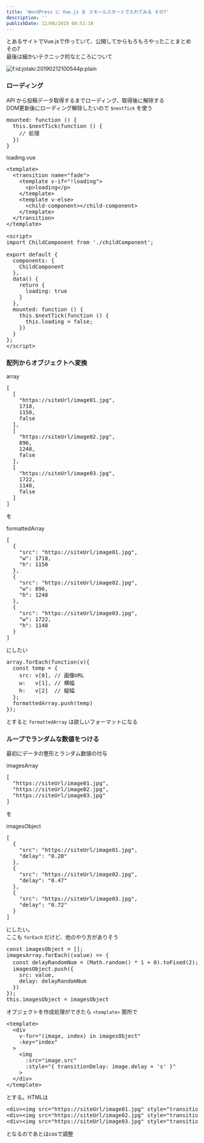 ```yaml
---
title: 'WordPress に Vue.js を スモールスタートで入れてみる その7'
description: ''
publishDate: 12/06/2019 08:51:38
---
```


<p>とあるサイトでVue.jsで作っていて、公開してからもろもろやったことまとめ その7<br/>
最後は細かいテクニック的なところについて</p>

<p><span itemscope itemtype="http://schema.org/Photograph"><img src="/images/hatena/20190212100544.png" alt="f:id:jotaki:20190212100544p:plain" title="f:id:jotaki:20190212100544p:plain" class="hatena-fotolife" itemprop="image"></span></p>

<h3>ローディング</h3>

<p>API から投稿データ取得するまでローディング、取得後に解除する<br/>
DOM更新後にローディング解除したいので <code>$nextTick</code> を使う</p>

<pre class="code lang-javascript" data-lang="javascript" data-unlink>mounted: <span class="synIdentifier">function</span> () <span class="synIdentifier">{</span>
  <span class="synIdentifier">this</span>.$nextTick(<span class="synIdentifier">function</span> () <span class="synIdentifier">{</span>
    <span class="synComment">// 処理</span>
  <span class="synIdentifier">}</span>)
<span class="synIdentifier">}</span>
</pre>

<p>loading.vue</p>

<pre class="code lang-javascript" data-lang="javascript" data-unlink>&lt;template&gt;
  &lt;transition name=<span class="synConstant">&quot;fade&quot;</span>&gt;
    &lt;template v-<span class="synStatement">if</span>=<span class="synConstant">&quot;!loading&quot;</span>&gt;
      &lt;p&gt;loading&lt;/p&gt;
    &lt;/template&gt;
    &lt;template v-<span class="synStatement">else</span>&gt;
      &lt;child-component&gt;&lt;/child-component&gt;
    &lt;/template&gt;
  &lt;/transition&gt;
&lt;/template&gt;

&lt;script&gt;
<span class="synStatement">import</span> ChildComponent from <span class="synConstant">'./childComponent'</span>;

<span class="synStatement">export</span> <span class="synStatement">default</span> <span class="synIdentifier">{</span>
  components: <span class="synIdentifier">{</span>
    ChildComponent
  <span class="synIdentifier">}</span>,
  data() <span class="synIdentifier">{</span>
    <span class="synStatement">return</span> <span class="synIdentifier">{</span>
      loading: <span class="synConstant">true</span>
    <span class="synIdentifier">}</span>
  <span class="synIdentifier">}</span>,
  mounted: <span class="synIdentifier">function</span> () <span class="synIdentifier">{</span>
    <span class="synIdentifier">this</span>.$nextTick(<span class="synIdentifier">function</span> () <span class="synIdentifier">{</span>
      <span class="synIdentifier">this</span>.loading = <span class="synConstant">false</span>;
    <span class="synIdentifier">}</span>)
  <span class="synIdentifier">}</span>
<span class="synIdentifier">}</span>;
&lt;/script&gt;
</pre>

<h3>配列からオブジェクトへ変換</h3>

<p>array</p>

<pre class="code lang-json" data-lang="json" data-unlink><span class="synSpecial">[</span>
  <span class="synSpecial">[</span>
    &quot;<span class="synConstant">https://siteUrl/image01.jpg</span>&quot;,
    <span class="synConstant">1718</span>,
    <span class="synConstant">1150</span>,
    <span class="synConstant">false</span>
  <span class="synSpecial">]</span>,
  <span class="synSpecial">[</span>
    &quot;<span class="synConstant">https://siteUrl/image02.jpg</span>&quot;,
    <span class="synConstant">896</span>,
    <span class="synConstant">1248</span>,
    <span class="synConstant">false</span>
  <span class="synSpecial">]</span>,
  <span class="synSpecial">[</span>
    &quot;<span class="synConstant">https://siteUrl/image03.jpg</span>&quot;,
    <span class="synConstant">1722</span>,
    <span class="synConstant">1148</span>,
    <span class="synConstant">false</span>
  <span class="synSpecial">]</span>
<span class="synSpecial">]</span>
</pre>

<p>を</p>

<p>formattedArray</p>

<pre class="code lang-json" data-lang="json" data-unlink><span class="synSpecial">[</span>
  <span class="synSpecial">{</span>
    &quot;<span class="synStatement">src</span>&quot;: &quot;<span class="synConstant">https://siteUrl/image01.jpg</span>&quot;,
    &quot;<span class="synStatement">w</span>&quot;: <span class="synConstant">1718</span>,
    &quot;<span class="synStatement">h</span>&quot;: <span class="synConstant">1150</span>
  <span class="synSpecial">}</span>,
  <span class="synSpecial">{</span>
    &quot;<span class="synStatement">src</span>&quot;: &quot;<span class="synConstant">https://siteUrl/image02.jpg</span>&quot;,
    &quot;<span class="synStatement">w</span>&quot;: <span class="synConstant">896</span>,
    &quot;<span class="synStatement">h</span>&quot;: <span class="synConstant">1248</span>
  <span class="synSpecial">}</span>,
  <span class="synSpecial">{</span>
    &quot;<span class="synStatement">src</span>&quot;: &quot;<span class="synConstant">https://siteUrl/image03.jpg</span>&quot;,
    &quot;<span class="synStatement">w</span>&quot;: <span class="synConstant">1722</span>,
    &quot;<span class="synStatement">h</span>&quot;: <span class="synConstant">1148</span>
  <span class="synSpecial">}</span>
<span class="synSpecial">]</span>
</pre>

<p>にしたい</p>

<pre class="code lang-javascript" data-lang="javascript" data-unlink>array.forEach(<span class="synIdentifier">function</span>(v)<span class="synIdentifier">{</span>
  <span class="synStatement">const</span> temp = <span class="synIdentifier">{</span>
    src: v<span class="synIdentifier">[</span>0<span class="synIdentifier">]</span>, <span class="synComment">// 画像URL</span>
    w:   v<span class="synIdentifier">[</span>1<span class="synIdentifier">]</span>, <span class="synComment">// 横幅</span>
    h:   v<span class="synIdentifier">[</span>2<span class="synIdentifier">]</span>  <span class="synComment">// 縦幅</span>
  <span class="synIdentifier">}</span>;
  formattedArray.push(temp)
<span class="synIdentifier">}</span>);
</pre>

<p>とすると <code>formattedArray</code> は欲しいフォーマットになる</p>

<h3>ループでランダムな数値をつける</h3>

<p>最初にデータの整形とランダム数値の付与</p>

<p>imagesArray</p>

<pre class="code lang-json" data-lang="json" data-unlink><span class="synSpecial">[</span>
  &quot;<span class="synConstant">https://siteUrl/image01.jpg</span>&quot;,
  &quot;<span class="synConstant">https://siteUrl/image02.jpg</span>&quot;,
  &quot;<span class="synConstant">https://siteUrl/image03.jpg</span>&quot;
<span class="synSpecial">]</span>
</pre>

<p>を</p>

<p>imagesObject</p>

<pre class="code lang-json" data-lang="json" data-unlink><span class="synSpecial">[</span>
  <span class="synSpecial">{</span>
    &quot;<span class="synStatement">src</span>&quot;: &quot;<span class="synConstant">https://siteUrl/image01.jpg</span>&quot;,
    &quot;<span class="synStatement">delay</span>&quot;: &quot;<span class="synConstant">0.20</span>&quot;
  <span class="synSpecial">}</span>,
  <span class="synSpecial">{</span>
    &quot;<span class="synStatement">src</span>&quot;: &quot;<span class="synConstant">https://siteUrl/image02.jpg</span>&quot;,
    &quot;<span class="synStatement">delay</span>&quot;: &quot;<span class="synConstant">0.47</span>&quot;
  <span class="synSpecial">}</span>,
  <span class="synSpecial">{</span>
    &quot;<span class="synStatement">src</span>&quot;: &quot;<span class="synConstant">https://siteUrl/image03.jpg</span>&quot;,
    &quot;<span class="synStatement">delay</span>&quot;: &quot;<span class="synConstant">0.72</span>&quot;
  <span class="synSpecial">}</span>
<span class="synSpecial">]</span>
</pre>

<p>にしたい。<br/>
ここも <code>forEach</code> だけど、他のやり方がありそう</p>

<pre class="code lang-javascript" data-lang="javascript" data-unlink><span class="synStatement">const</span> imagesObject = <span class="synIdentifier">[]</span>;
imagesArray.forEach((value) =&gt; <span class="synIdentifier">{</span>
  <span class="synStatement">const</span> delayRandomNum = (Math.random() * 1 + 0).toFixed(2); <span class="synComment">// 0 〜 1 までの乱数（小数点2桁に丸める）をアニメーション遅延させる</span>
  imagesObject.push(<span class="synIdentifier">{</span>
    src: value,
    delay: delayRandomNum
  <span class="synIdentifier">}</span>)
<span class="synIdentifier">}</span>);
<span class="synIdentifier">this</span>.imagesObject = imagesObject
</pre>

<p>オブジェクトを作成処理ができたら <code>&lt;template&gt;</code> 箇所で</p>

<pre class="code lang-javascript" data-lang="javascript" data-unlink>&lt;template&gt;
  &lt;div
    v-<span class="synStatement">for</span>=<span class="synConstant">&quot;(image, index) in imagesObject&quot;</span>
    :key=<span class="synConstant">&quot;index&quot;</span>
  &gt;
    &lt;img
      :src=<span class="synConstant">&quot;image.src&quot;</span>
      :style=<span class="synConstant">&quot;{ transitionDelay: image.delay + 's' }&quot;</span>
    &gt;
  &lt;/div&gt;
&lt;/template&gt;
</pre>

<p>とする。HTMLは</p>

<pre class="code lang-html" data-lang="html" data-unlink><span class="synIdentifier">&lt;</span><span class="synStatement">div</span><span class="synIdentifier">&gt;&lt;</span><span class="synStatement">img</span><span class="synIdentifier"> </span><span class="synType">src</span><span class="synIdentifier">=</span><span class="synConstant">&quot;https://siteUrl/image01.jpg&quot;</span><span class="synIdentifier"> </span><span class="synType">style</span><span class="synIdentifier">=</span><span class="synConstant">&quot;transition-delay: 0.20s;&quot;</span><span class="synIdentifier">&gt;&lt;/</span><span class="synStatement">div</span><span class="synIdentifier">&gt;</span>
<span class="synIdentifier">&lt;</span><span class="synStatement">div</span><span class="synIdentifier">&gt;&lt;</span><span class="synStatement">img</span><span class="synIdentifier"> </span><span class="synType">src</span><span class="synIdentifier">=</span><span class="synConstant">&quot;https://siteUrl/image02.jpg&quot;</span><span class="synIdentifier"> </span><span class="synType">style</span><span class="synIdentifier">=</span><span class="synConstant">&quot;transition-delay: 0.47s;&quot;</span><span class="synIdentifier">&gt;&lt;/</span><span class="synStatement">div</span><span class="synIdentifier">&gt;</span>
<span class="synIdentifier">&lt;</span><span class="synStatement">div</span><span class="synIdentifier">&gt;&lt;</span><span class="synStatement">img</span><span class="synIdentifier"> </span><span class="synType">src</span><span class="synIdentifier">=</span><span class="synConstant">&quot;https://siteUrl/image03.jpg&quot;</span><span class="synIdentifier"> </span><span class="synType">style</span><span class="synIdentifier">=</span><span class="synConstant">&quot;transition-delay: 0.72s;&quot;</span><span class="synIdentifier">&gt;&lt;/</span><span class="synStatement">div</span><span class="synIdentifier">&gt;</span>
</pre>

<p>となるのであとはcssで調整</p>
